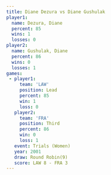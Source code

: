 ```yaml
---
title: Diane Dezura vs Diane Gushulak
player1:               
  name: Dezura, Diane  
  percent: 85          
  wins: 1              
  losses: 0            
player2:               
  name: Gushulak, Diane
  percent: 86          
  wins: 0              
  losses: 1            
games:
 - player1:        
     team: 'LAW'   
     position: Lead
     percent: 85   
     win: 1        
     loss: 0       
   player2:         
     team: 'FRA'    
     position: Third
     percent: 86    
     win: 0         
     loss: 1        
   event: Trials (Women)
   year: 2001           
   draw: Round Robin(9) 
   score: LAW 8 - FRA 3 
---
```

